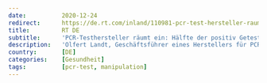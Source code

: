 ```yaml
---
date:          2020-12-24
redirect:      https://de.rt.com/inland/110981-pcr-test-hersteller-raumt-moglicherweise/
title:         RT DE
subtitle:      'PCR-Testhersteller räumt ein: Hälfte der positiv Getesteten ist möglicherweise nicht infektiös'
description:   'Olfert Landt, Geschäftsführer eines Herstellers für PCR-Tests, räumte in einem Interview ein, dass die Tests keine Aussage über die Infektiosität der getesteten Person liefern. Möglicherweise könnte die Hälfte der positiv auf SARS-CoV-2 Getesteten nicht infektiös sein.'
country:       [DE]
categories:    [Gesundheit]
tags:          [pcr-test, manipulation]
---
```

